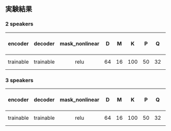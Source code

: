 ## 実験結果
### 2 speakers
| encoder | decoder | mask_nonlinear | D | M | K | P | Q | N | J | H | causal | optimizer | lr | SI-SDRi [dB] | SDRi [dB] | PESQ |
| :---: | :---: | :---: | :---: | :---: | :---: | :---: | :---: | :---: | :---: | :---: | :---: | :---: | :---: | :---: | :---: | :---: |
| trainable | trainable | relu | 64 | 16 | 100 | 50 | 32 | 6 | 8 | 128 | False | adam | 1e-3 |  |  |  |

### 3 speakers
| encoder | decoder | mask_nonlinear | D | M | K | P | Q | N | J | H | causal | optimizer | lr | SI-SDRi [dB] | SDRi [dB] | PESQ |
| :---: | :---: | :---: | :---: | :---: | :---: | :---: | :---: | :---: | :---: | :---: | :---: | :---: | :---: | :---: | :---: | :---: |
| trainable | trainable | relu | 64 | 16 | 100 | 50 | 32 | 6 | 8 | 128 | False | adam | 1e-3 |  |  |  |